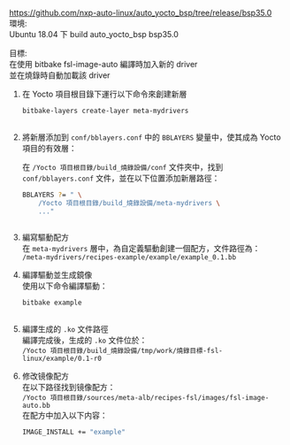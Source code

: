 https://github.com/nxp-auto-linux/auto_yocto_bsp/tree/release/bsp35.0  
環境:  
Ubuntu 18.04 下 build auto_yocto_bsp bsp35.0   
  
目標:  
在使用 bitbake fsl-image-auto 編譯時加入新的 driver  
並在燒錄時自動加載該 driver  

1. 在 Yocto 項目根目錄下運行以下命令來創建新層
   ```bash
   bitbake-layers create-layer meta-mydrivers
  
2. 將新層添加到 `conf/bblayers.conf` 中的 `BBLAYERS` 變量中，使其成為 Yocto 項目的有效層：

   在 `/Yocto 項目根目錄/build_燒錄設備/conf` 文件夾中，找到 `conf/bblayers.conf` 文件，並在以下位置添加新層路徑：

   ```bash
   BBLAYERS ?= " \
       /Yocto 項目根目錄/build_燒錄設備/meta-mydrivers \
       ..."
  
4. 編寫驅動配方  
   在 `meta-mydrivers` 層中，為自定義驅動創建一個配方，文件路徑為：  
   `/meta-mydrivers/recipes-example/example/example_0.1.bb`

5. 編譯驅動並生成鏡像  
   使用以下命令編譯驅動：  

   ```bash
   bitbake example
  
6. 編譯生成的 `.ko` 文件路徑  
   編譯完成後，生成的 `.ko` 文件位於：  
   `/Yocto 項目根目錄/build_燒錄設備/tmp/work/燒錄目標-fsl-linux/example/0.1-r0`


7. 修改镜像配方  
   在以下路径找到镜像配方：  
   `/Yocto 項目根目錄/sources/meta-alb/recipes-fsl/images/fsl-image-auto.bb`  
   在配方中加入以下内容：  

   ```bash
   IMAGE_INSTALL += "example"


